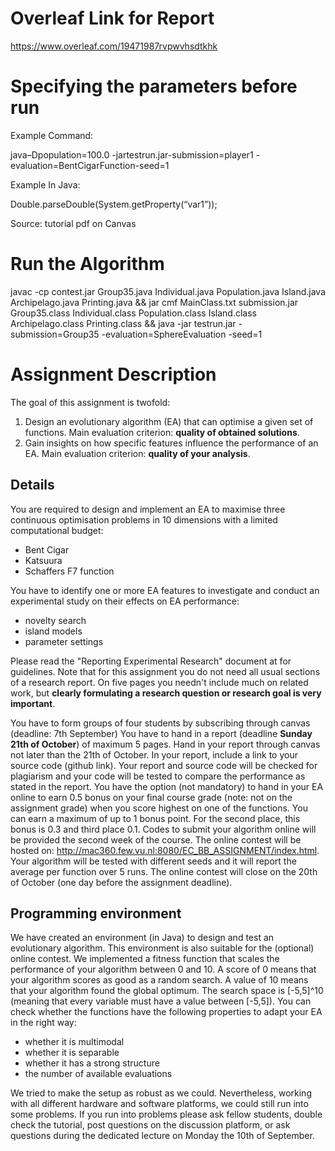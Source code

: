 # Overleaf Link for Report

https://www.overleaf.com/19471987rvpwvhsdtkhk

# Specifying the parameters before run

Example Command:

java–Dpopulation=100.0 -jartestrun.jar-submission=player1  - evaluation=BentCigarFunction-seed=1 

Example In Java:

Double.parseDouble(System.getProperty(“var1”)); 

Source: tutorial pdf on Canvas


# Run the Algorithm

javac -cp contest.jar Group35.java Individual.java Population.java Island.java Archipelago.java Printing.java && jar cmf MainClass.txt submission.jar Group35.class Individual.class Population.class Island.class Archipelago.class Printing.class && java -jar testrun.jar -submission=Group35 -evaluation=SphereEvaluation -seed=1


# Assignment Description

The goal of this assignment is twofold:

1. Design an evolutionary algorithm (EA) that can optimise a given set of functions. Main evaluation criterion: **quality of obtained solutions**.
2. Gain insights on how specific features influence the performance of an EA. Main evaluation criterion: **quality of your analysis**.

## Details

You are required to design and implement an EA to maximise three continuous optimisation problems in 10 dimensions with a limited computational budget:
  * Bent Cigar
  * Katsuura
  * Schaffers F7 function
  

You have to identify one or more EA features to investigate and conduct an experimental study on their effects on EA performance: 
  * novelty search
  * island models
  * parameter settings
    
Please read the "Reporting Experimental Research" document at  for guidelines.
Note that for this assignment you do not need all usual sections of a research report. On five pages you needn't include much on related work, but **clearly formulating a research question or research goal is very important**. 

You have to form groups of four students by subscribing through canvas (deadline: 7th September)
You have to hand in a report (deadline **Sunday 21th of October**) of maximum 5 pages.
Hand in your report through canvas not later than the 21th of October. 
In your report, include a link to your source code (github link). 
Your report and source code will be checked for plagiarism and your code will be tested to compare the performance as stated in the report. 
You have the option (not mandatory) to hand in your EA online to earn 0.5 bonus on your final course grade (note: not on the assignment grade) when you score highest on one of the functions. You can earn a maximum of up to 1 bonus point. For the second place, this bonus is 0.3 and third place 0.1.
Codes to submit your algorithm online will be provided the second week of the course. The online contest will be hosted on: http://mac360.few.vu.nl:8080/EC_BB_ASSIGNMENT/index.html. 
Your algorithm will be tested with different seeds and it will report the average per function over 5 runs. 
The online contest will close on the 20th of October (one day before the assignment deadline).
 

## Programming environment

We have created an environment (in Java) to design and test an evolutionary algorithm. This environment is also suitable for the (optional) online contest.
We implemented a fitness function that scales the performance of your algorithm between 0 and 10.
A score of 0 means that your algorithm scores as good as a random search. A value of 10 means that your algorithm found the global optimum.
The search space is [-5,5]^10 (meaning that every variable must have a value between [-5,5]).
You can check whether the functions have the following properties to adapt your EA in the right way: 
  * whether it is multimodal
  * whether it is separable
  * whether it has a strong structure 
  * the number of available evaluations
 
We tried to make the setup as robust as we could. Nevertheless, working with all different hardware and software platforms, we could still run into some problems. If you run into problems please ask fellow students, double check the tutorial, post questions on the discussion platform, or ask questions during the dedicated lecture on Monday the 10th of September. 
